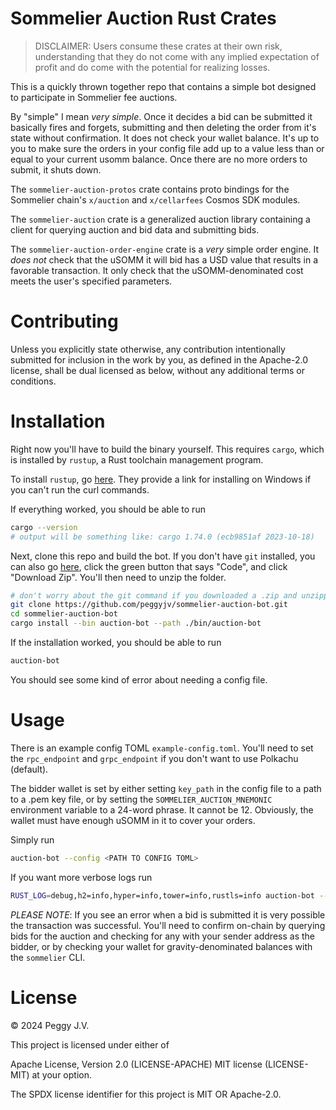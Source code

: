 # Sommelier Auction Rust Crates

> DISCLAIMER: Users consume these crates at their own risk, understanding that they do not come with any implied expectation of profit and do come with the potential for realizing losses.

This is a quickly thrown together repo that contains a simple bot designed to participate in Sommelier fee auctions. 

By "simple" I mean *very simple*. Once it decides a bid can be submitted it basically fires and forgets, submitting and then deleting the order from it's state without confirmation. It does not check your wallet balance. It's up to you to make sure the orders in your config file add up to a value less than or equal to your current usomm balance. Once there are no more orders to submit, it shuts down.

The `sommelier-auction-protos` crate contains proto bindings for the Sommelier chain's `x/auction` and `x/cellarfees` Cosmos SDK modules.

The `sommelier-auction` crate is a generalized auction library containing a client for querying auction and bid data and submitting bids.

The `sommelier-auction-order-engine` crate is a *very* simple order engine. It *does not* check that the uSOMM it will bid has a USD value that results in a favorable transaction. It only check that the uSOMM-denominated cost meets the user's specified parameters.

# Contributing

Unless you explicitly state otherwise, any contribution intentionally submitted for inclusion in the work by you, as defined in the Apache-2.0 license, shall be dual licensed as below, without any additional terms or conditions.

# Installation

Right now you'll have to build the binary yourself. This requires `cargo`, which is installed by `rustup`, a Rust toolchain management program.

To install `rustup`, go [here](https://www.rust-lang.org/tools/install). They provide a link for installing on Windows if you can't run the curl commands.

If everything worked, you should be able to run

```bash
cargo --version
# output will be something like: cargo 1.74.0 (ecb9851af 2023-10-18)
```

Next, clone this repo and build the bot. If you don't have `git` installed, you can also go [here](https://github.com/peggyjv/sommelier-auction-bot), click the green button that says "Code", and click "Download Zip". You'll then need to unzip the folder.

```bash
# don't worry about the git command if you downloaded a .zip and unzipped the repo
git clone https://github.com/peggyjv/sommelier-auction-bot.git
cd sommelier-auction-bot
cargo install --bin auction-bot --path ./bin/auction-bot
```

If the installation worked, you should be able to run 

```bash
auction-bot
```

You should see some kind of error about needing a config file.

# Usage

There is an example config TOML `example-config.toml`. You'll need to set the `rpc_endpoint` and `grpc_endpoint` if you don't want to use Polkachu (default).

The bidder wallet is set by either setting `key_path` in the config file to a path to a .pem key file, or by setting the `SOMMELIER_AUCTION_MNEMONIC` environment variable to a 24-word phrase. It cannot be 12. Obviously, the wallet must have enough uSOMM in it to cover your orders.

Simply run

```bash
auction-bot --config <PATH TO CONFIG TOML>
```

If you want more verbose logs run

```bash
RUST_LOG=debug,h2=info,hyper=info,tower=info,rustls=info auction-bot --config <PATH TO CONFIG TOML>
```

*PLEASE NOTE*: If you see an error when a bid is submitted it is very possible the transaction was successful. You'll need to confirm on-chain by querying bids for the auction and checking for any with your sender address as the bidder, or by checking your wallet for gravity-denominated balances with the `sommelier` CLI.

# License

© 2024 Peggy J.V.

This project is licensed under either of

Apache License, Version 2.0 (LICENSE-APACHE)
MIT license (LICENSE-MIT)
at your option.

The SPDX license identifier for this project is MIT OR Apache-2.0. 
